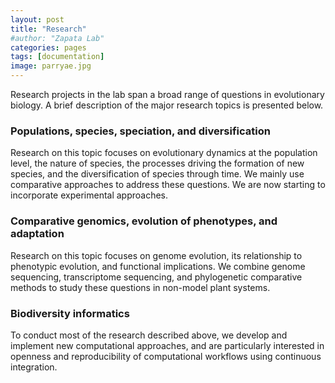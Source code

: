 ```yaml
---
layout: post
title: "Research"
#author: "Zapata Lab"
categories: pages
tags: [documentation]
image: parryae.jpg
---
```


Research projects in the lab span a broad range of questions in evolutionary biology. A brief description of the major research topics is presented below.

### Populations, species, speciation, and diversification

Research on this topic focuses on evolutionary dynamics at the population level, the nature of species, the processes driving the formation of new species, and the diversification of species through time. We mainly use comparative approaches to address these questions. We are now starting to incorporate experimental approaches.

### Comparative genomics, evolution of phenotypes, and adaptation

Research on this topic focuses on genome evolution, its relationship to phenotypic evolution, and functional implications. We combine genome sequencing, transcriptome sequencing, and phylogenetic comparative methods to study these questions in non-model plant systems.

### Biodiversity informatics

To conduct most of the research described above, we develop and implement new computational approaches, and are particularly interested in openness and reproducibility of computational workflows using continuous integration.
